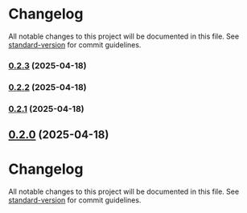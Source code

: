 # Changelog

All notable changes to this project will be documented in this file. See [standard-version](https://github.com/conventional-changelog/standard-version) for commit guidelines.

### [0.2.3](https://github.com/NotMarra/NotLib/compare/v0.2.2...v0.2.3) (2025-04-18)

### [0.2.2](https://github.com/NotMarra/NotLib/compare/v0.2.1...v0.2.2) (2025-04-18)

### [0.2.1](https://github.com/NotMarra/NotLib/compare/v0.2.0...v0.2.1) (2025-04-18)

## [0.2.0](https://github.com/NotMarra/NotLib/compare/v0.1.1...v0.2.0) (2025-04-18)

# Changelog

All notable changes to this project will be documented in this file. See [standard-version](https://github.com/conventional-changelog/standard-version) for commit guidelines.

